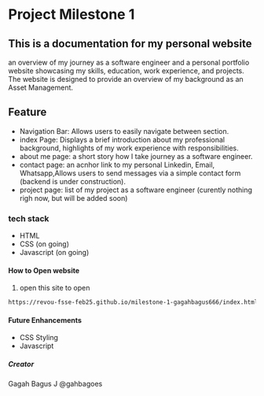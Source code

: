 # Project Milestone 1 

## This is a documentation for my personal website

an overview of my journey as a software engineer and a personal portfolio website showcasing my skills, education, work experience, and projects. The website is designed to provide an overview of my background as an Asset Management.

## Feature

*   Navigation Bar: Allows users to easily navigate between section.
*   index Page:  Displays a brief introduction about my professional background, highlights of my work experience with responsibilities. 
*   about me page:  a short story how I take journey as a software engineer.
*   contact page:   an acnhor link to my personal Linkedin, Email, Whatsapp,Allows users to send messages via a simple contact form (backend is under construction).
*   project page:   list of my project as a software engineer (curently nothing righ now, but will be added soon)

### tech stack

- HTML
- CSS (on going)
- Javascript (on going)

#### How to Open website

1. open this site to open
```sh
https://revou-fsse-feb25.github.io/milestone-1-gagahbagus666/index.html
```
#### Future Enhancements

- CSS Styling
- Javascript

##### Creator

Gagah Bagus J
@gahbagoes

